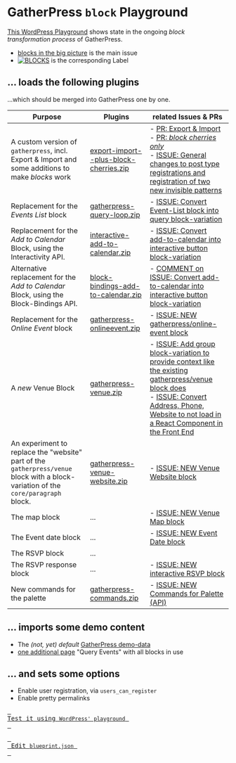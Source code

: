 # GatherPress `block` Playground

[This WordPress Playground](https://playground.wordpress.net/?blueprint-url=https://raw.githubusercontent.com/carstingaxion/gatherpress-block-playground/main/blueprint.json) shows state in the ongoing *block transformation process* of GatherPress. 

- [blocks in the big picture](https://github.com/GatherPress/gatherpress/issues/626) is the main issue
- [![BLOCKS](https://img.shields.io/badge/blocks-%23135545)](https://github.com/GatherPress/gatherpress/issues?q=is%3Aissue+is%3Aopen+label%3Ablocks) is the corresponding Label

## ... loads the following plugins

...which should be merged into GatherPress one by one.


| Purpose | Plugins | related Issues & PRs |
|--------|--------|--------|
| A custom version of `gatherpress`, incl. Export & Import and some additions to make *blocks* work | [export-import--plus-block-cherries.zip](https://github.com/carstingaxion/gatherpress/archive/refs/heads/export-import--plus-block-cherries.zip) | - [PR: Export & Import](https://github.com/GatherPress/gatherpress/pull/655)<br/>- [PR: *block cherries only*](https://github.com/carstingaxion/gatherpress/pull/25)<br/>- [ISSUE: General changes to post type registrations and registration of two new invisible patterns](https://github.com/GatherPress/gatherpress/issues/628) |
| Replacement for the *Events List* block | [gatherpress-query-loop.zip](https://github.com/carstingaxion/additional-advanced-query-loops/archive/refs/heads/gatherpress-query-loop.zip) |- [ISSUE: Convert Event-List block into query block-variation](https://github.com/GatherPress/gatherpress/issues/599) |
| Replacement for the *Add to Calendar* Block, using the Interactivity API. | [interactive-add-to-calendar.zip](https://github.com/carstingaxion/gatherpress-add-to-calendar/archive/refs/heads/interactivity-api.zip) |- [ISSUE: Convert add-to-calendar into interactive button block-variation](https://github.com/GatherPress/gatherpress/issues/606) |
| Alternative replacement for the *Add to Calendar* Block, using the Block-Bindings API. | [block-bindings-add-to-calendar.zip](https://github.com/carstingaxion/gatherpress-add-to-calendar/archive/refs/heads/block-bindings.zip) |- [COMMENT on ISSUE: Convert add-to-calendar into interactive button block-variation](https://github.com/GatherPress/gatherpress/issues/606#issuecomment-2185484883) |
| Replacement for the *Online Event* block | [gatherpress-onlineevent.zip](https://github.com/carstingaxion/gatherpress-onlineevent-or-venue-block/archive/refs/heads/main.zip) |- [ISSUE: NEW gatherpress/online-event block](https://github.com/GatherPress/gatherpress/issues/690) |
| A *new* Venue Block | [gatherpress-venue.zip](https://github.com/carstingaxion/gatherpress-venue/archive/refs/heads/main.zip) |- [ISSUE: Add group block-variation to provide context like the existing gatherpress/venue block does](https://github.com/GatherPress/gatherpress/issues/629)<br/>- [ISSUE: Convert Address, Phone, Website to not load in a React Component in the Front End](https://github.com/GatherPress/gatherpress/issues/562) |
| An experiment to replace the "website" part of the `gatherpress/venue` block with a block-variation of the `core/paragraph` block. | [gatherpress-venue-website.zip](https://github.com/carstingaxion/gatherpress-venue-website/archive/refs/heads/main.zip) |- [ISSUE: NEW Venue Website block](https://github.com/GatherPress/gatherpress/issues/638) | 
| The map block | ... |- [ISSUE: NEW Venue Map block](https://github.com/GatherPress/gatherpress/issues/639) |
| The Event date block | ... |- [ISSUE: NEW Event Date block](https://github.com/GatherPress/gatherpress/issues/684) |
| The RSVP block | ... | |
| The RSVP response block | ... |- [ISSUE: NEW interactive RSVP block](https://github.com/GatherPress/gatherpress/issues/691) |
| New commands for the palette | [gatherpress-commands.zip](https://github.com/carstingaxion/gatherpress-commands/archive/refs/heads/main.zip) |- [ISSUE: NEW Commands for Palette (API)](https://github.com/GatherPress/gatherpress/issues/735) |


## ... imports some demo content

- The *(not, yet) default* [GatherPress demo-data](https://github.com/carstingaxion/gatherpress-demo-data)
- [one additional page](/gatherpress.block-demo.xml) "Query Events" with all blocks in use

## ... and sets some options

- Enable user registration, via `users_can_register`
- Enable pretty permalinks


[<kbd> <br>Test it using <code>WordPress' playground</code> <br> </kbd>](https://playground.wordpress.net/?mode=seamless&blueprint-url=https://raw.githubusercontent.com/carstingaxion/gatherpress-block-playground/main/blueprint.json)

[<kbd> <br> Edit <code>blueprint.json</code> <br> </kbd>](https://playground.wordpress.net/builder/builder.html?blueprint-url=https://raw.githubusercontent.com/carstingaxion/gatherpress-block-playground/main/blueprint.json)